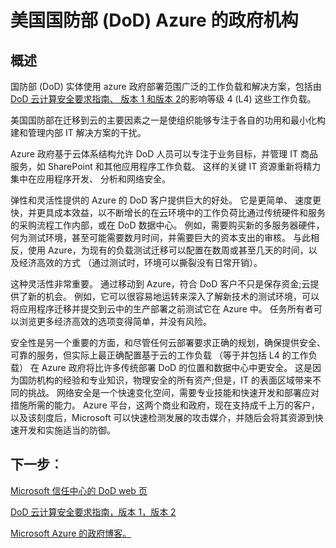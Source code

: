 <properties
    pageTitle="Azure 的 Governmnet 文档 |Microsoft Azure"
    description="这为 Azure 政府开发应用程序提供功能和指导的比较"
    services="Azure-Government"
    cloud="gov"
    documentationCenter=""
    authors="ryansoc"
    manager="zakramer"
    editor=""/>

<tags
    ms.service="multiple"
    ms.devlang="na"
    ms.topic="article"
    ms.tgt_pltfrm="na"
    ms.workload="azure-government"
    ms.date="10/11/2016"
    ms.author="ryansoc"/>


#  <a name="department-of-defense-dod-in-azure-government"></a>美国国防部 (DoD) Azure 的政府机构

## <a name="overview"></a>概述

国防部 (DoD) 实体使用 azure 政府部署范围广泛的工作负载和解决方案，包括由<a href="http://iasecontent.disa.mil/cloud/SRG/index.html">DoD 云计算安全要求指南、 版本 1 和版本 2</a>的影响等级 4 (L4) 这些工作负载。

美国国防部在迁移到云的主要因素之一是使组织能够专注于各自的功用和最小化构建和管理内部 IT 解决方案的干扰。

Azure 政府基于云体系结构允许 DoD 人员可以专注于业务目标，并管理 IT 商品服务，如 SharePoint 和其他应用程序工作负载。  这样的关键 IT 资源重新将精力集中在应用程序开发、 分析和网络安全。

弹性和灵活性提供的 Azure 的 DoD 客户提供巨大的好处。 它是更简单、 速度更快，并更具成本效益，以不断增长的在云环境中的工作负荷比通过传统硬件和服务的采购流程工作内部，或在 DoD 数据中心。 例如，需要购买新的多服务器硬件，何为测试环境，甚至可能需要数月时间，并需要巨大的资本支出的审核。 与此相反，使用 Azure，为现有的负载测试迁移可以配置在数周或甚至几天的时间，以及经济高效的方式 （通过测试时，环境可以撕裂没有日常开销）。

这种灵活性非常重要。 通过移动到 Azure，符合 DoD 客户不只是保存资金;云提供了新的机会。 例如，它可以很容易地运转来深入了解新技术的测试环境，可以将应用程序迁移并提交到云中的生产部署之前测试它在 Azure 中。 任务所有者可以浏览更多经济高效的选项变得简单，并没有风险。

安全性是另一个重要的方面，和尽管任何云部署要求正确的规划，确保提供安全、 可靠的服务，但实际上最正确配置基于云的工作负载 （等于并包括 L4 的工作负载） 在 Azure 政府将比许多传统部署 DoD 的位置和数据中心中更安全。 这是因为国防机构的经验和专业知识，物理安全的所有资产;但是，IT 的表面区域带来不同的挑战。 网络安全是一个快速变化空间，需要专业技能和快速开发和部署应对措施所需的能力。 Azure 平台，这两个商业和政府，现在支持成千上万的客户，以及该刻度后，Microsoft 可以快速检测发展的攻击媒介，并随后会将其资源到快速开发和实施适当的防御。

## <a name="next-steps"></a>下一步︰

<a href="https://www.microsoft.com/en-us/TrustCenter/Compliance/DISA">Microsoft 信任中心的 DoD web 页</a>

<a href="http://iasecontent.disa.mil/cloud/SRG/index.html">DoD 云计算安全要求指南，版本 1，版本 2</a>

<a href="https://blogs.msdn.microsoft.com/azuregov/">Microsoft Azure 的政府博客。</a>
